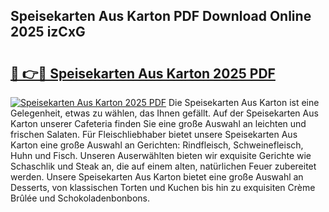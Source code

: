 ## Speisekarten Aus Karton PDF Download Online 2025 izCxG

# <h2><a href="http://gc92j4s.nevu.top/?p=Speisekarten+Aus+Karton">🔗 👉🔴 Speisekarten Aus Karton 2025 PDF</a></h2>

[![Speisekarten Aus Karton 2025 PDF](https://i.imgur.com/dBaPXMq.png)](http://gc92j4s.nevu.top/?p=Speisekarten+Aus+Karton)
Die Speisekarten Aus Karton ist eine Gelegenheit, etwas zu wählen, das Ihnen gefällt. Auf der Speisekarten Aus Karton unserer Cafeteria finden Sie eine große Auswahl an leichten und frischen Salaten. Für Fleischliebhaber bietet unsere Speisekarten Aus Karton eine große Auswahl an Gerichten: Rindfleisch, Schweinefleisch, Huhn und Fisch. Unseren Auserwählten bieten wir exquisite Gerichte wie Schaschlik und Steak an, die auf einem alten, natürlichen Feuer zubereitet werden. Unsere Speisekarten Aus Karton bietet eine große Auswahl an Desserts, von klassischen Torten und Kuchen bis hin zu exquisiten Crème Brûlée und Schokoladenbonbons.
